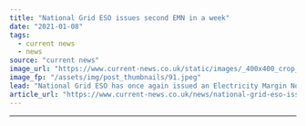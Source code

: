 ```yaml
---
title: "National Grid ESO issues second EMN in a week"
date: "2021-01-08"
tags: 
  - current news
  - news
source: "current news"
image_url: "https://www.current-news.co.uk/static/images/_400x400_crop_center-center/Control-Room-credit-National-Grid.jpeg"
image_fp: "/assets/img/post_thumbnails/91.jpeg"
lead: "​National Grid ESO has once again issued an Electricity Margin Notice (EMN), its second this week and fifth this winter."
article_url: "https://www.current-news.co.uk/news/national-grid-eso-issues-second-emn-in-a-week?utm_source=rss-feeds&utm_medium=rss&utm_campaign=rss"
---
```


---
